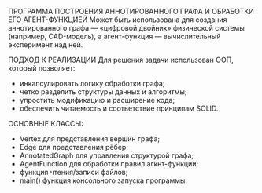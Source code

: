 ПРОГРАММА ПОСТРОЕНИЯ АННОТИРОВАННОГО ГРАФА И ОБРАБОТКИ ЕГО АГЕНТ-ФУНКЦИЕЙ
Может быть использована для создания аннотированного графа — «цифровой двойник» 
физической системы (например, CAD-модель), а агент-функция — вычислительный эксперимент
над ней.

ПОДХОД К РЕАЛИЗАЦИИ
Для решения задачи использован ООП, который позволяет:
- инкапсулировать логику обработки графа;
- четко разделить структуры данных и алгоритмы;
- упростить модификацию и расширение кода;
- обеспечить читаемость и соответствие принципам SOLID.

ОСНОВНЫЕ КЛАССЫ:
- Vertex для представления вершин графа;
- Edge для представления рёбер;
- AnnotatedGraph для управления структурой графа;
- AgentFunction для обработки правил агкнт-функции;
- функция чтения/записи файлов;
- main() функция консольного запуска программы.
